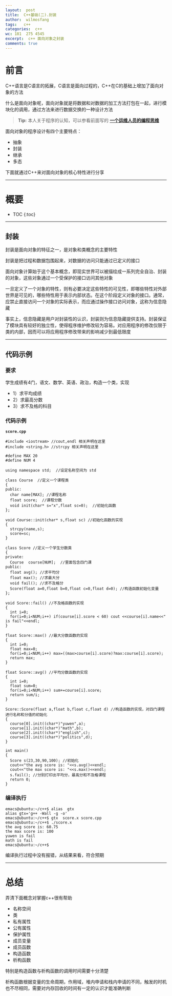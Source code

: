 ```yaml
---
layout:  post
title:  C++基础(二).封装
author:  wilmosfang
tags:   c++
categories:  c++
wc: 181  275 4545 
excerpt:  c++ 面向对象之封装
comments: true
---
```



# 前言

C++语言是C语言的拓展，C语言是面向过程的，C++在C的基础上增加了面向对象的方法

什么是面向对象呢，面向对象就是将数据和对数据的加工方法打包在一起，进行模块化的调用，通过方法来进行数据交换的一种设计方法

> **Tip:** 本人关于程序的认知，可以参看前面写的 **[一个运维人员的编程思维][programming]**

面向对象的程序设计有四个主要特点：

* 抽象
* 封装
* 继承
* 多态

下面就通过C++来对面向对象的核心特性进行分享

---



# 概要

* TOC
{:toc}

---

## 封装

封装是面向对象的特征之一，是对象和类概念的主要特性

封装是把过程和数据包围起来，对数据的访问只能通过已定义的接口

面向对象计算始于这个基本概念，即现实世界可以被描绘成一系列完全自治、封装的对象，这些对象通过一个受保护的接口访问其他对象

一旦定义了一个对象的特性，则有必要决定这些特性的可见性，即哪些特性对外部世界是可见的，哪些特性用于表示内部状态。在这个阶段定义对象的接口。通常，应禁止直接访问一个对象的实际表示，而应通过操作接口访问对象，这称为信息隐藏

事实上，信息隐藏是用户对封装性的认识，封装则为信息隐藏提供支持。封装保证了模块具有较好的独立性，使得程序维护修改较为容易。对应用程序的修改仅限于类的内部，因而可以将应用程序修改带来的影响减少到最低限度

---

## 代码示例

### 要求

学生成绩有4门，语文、数学、英语、政治，构造一个类，实现

* 1）求平均成绩
* 2）求最高分数
* 3）求不及格的科目

### 代码示例

**`score.cpp`**

~~~
#include <iostream> //cout,endl 相关声明在这里
#include <string.h> //strcpy 相关声明在这里

#define MAX 20
#define NUM 4

using namespace std;  //设定名称空间为 std

class Course  //定义一个课程类
{
public:
  char name[MAX]; //课程名称
  float score;  //课程分数
  void init(char* s="x",float sc=0);  //初始化函数
};

void Course::init(char* s,float sc) //初始化函数的实现
{
  strcpy(name,s);
  score=sc;
}

class Score //定义一个学生分数类
{
private:
  Course  course[NUM];  //里面包含四门课
public:	
  float avg(); //求平均分
  float max(); //求最大分
  void fail(); //求不及格分
  Score(float a=0,float b=0,float c=0,float d=0); //构造函数初始化变量
};

void Score::fail() //不及格函数的实现 
{
  int i=0;
  for(i=0;i<NUM;i++) if(course[i].score < 60) cout <<course[i].name<<" is fail"<<endl;
}

float Score::max() //最大分数函数的实现 
{
  int i=0;
  float max=0;
  for(i=0;i<NUM;i++) max=((max>course[i].score)?max:course[i].score);
  return max;
}

float Score::avg() //平均分数函数的实现 
{
  int i=0;
  float sum=0;
  for(i=0;i<NUM;i++) sum+=course[i].score;
  return sum/i;
}

Score::Score(float a,float b,float c,float d) //构造函数的实现，对四门课程进行名称和分值的初始化
{
  course[0].init((char*)"yuwen",a);
  course[1].init((char*)"math",b);
  course[2].init((char*)"english",c);
  course[3].init((char*)"politics",d);
}

int main() 
{
  Score s(23,30,90,100); //初始化
  cout<<"the avg score is: "<<s.avg()<<endl; 
  cout<<"the max score is: "<<s.max()<<endl;
  s.fail(); //分别打印出平均分，最高分和不及格课程
  return 0;
}
~~~


### 编译执行

~~~
emacs@ubuntu:~/c++$ alias  gtx
alias gtx='g++ -Wall -g -o'
emacs@ubuntu:~/c++$ gtx  score.x score.cpp
emacs@ubuntu:~/c++$ ./score.x 
the avg score is: 60.75
the max score is: 100
yuwen is fail
math is fail
emacs@ubuntu:~/c++$
~~~

编译执行过程中没有报错，从结果来看，符合预期


---

# 总结

弄清下面概念对掌握c++很有帮助

* 名称空间
* 类
* 私有属性
* 公有属性
* 保护属性
* 成员变量
* 成员函数
* 构造函数
* 析构函数

特别是构造函数与析构函数的调用时间需要十分清楚

析构函数根据变量的生命周期，作用域，堆内申请和栈内申请的不同，触发的时机也不尽相同，需要对内存回收的时间有一定的认识才能准确判断

[programming]:http://soft.dog/2016/04/07/thinking-of-programming/
